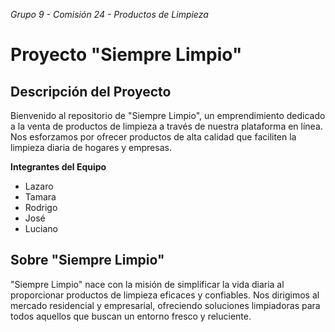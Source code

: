 *Grupo 9 - Comisión 24 - Productos de Limpieza*

# Proyecto "Siempre Limpio"
## Descripción del Proyecto

Bienvenido al repositorio de "Siempre Limpio", un emprendimiento dedicado a la venta de productos de limpieza a través de nuestra plataforma en línea. Nos esforzamos por ofrecer productos de alta calidad que faciliten la limpieza diaria de hogares y empresas.

**Integrantes del Equipo**

   * Lazaro
   * Tamara
   * Rodrigo
   * José
   * Luciano

## Sobre "Siempre Limpio"

"Siempre Limpio" nace con la misión de simplificar la vida diaria al proporcionar productos de limpieza eficaces y confiables. Nos dirigimos al mercado residencial y empresarial, ofreciendo soluciones limpiadoras para todos aquellos que buscan un entorno fresco y reluciente.
